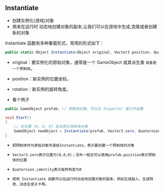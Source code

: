 ## Instantiate
* 创建实例化(游戏)对象
* 用来在运行时 动态地创建对象的副本,让我们可以在游戏中生成,克隆或者创建新的对象

Instantiate 函数有多种重载形式，常用的形式如下：
```c#
public static Object Instantiate(Object original, Vector3 position, Quaternion rotation);
```
* original：要实例化的原始对象，通常是一个 GameObject 或其派生类 `或者是一个预制体`。
* position：新实例的位置坐标。
* rotation：新实例的旋转角度。

* 看个例子
```c#
public GameObject prefab; // 预制体对象，可以在 Inspector 窗口中设置

void Start()
{
    // 在位置 (0, 0, 0) 处实例化预制体对象
    GameObject newObject = Instantiate(prefab, Vector3.zero, Quaternion.identity);
}
```
* `把预制体作为原始对象传递给Instantiate，表示要创建一个预制体的对象`
* `Vector3.zero表示位置为(0,0,0)；另外一般还可以使用prefab.position表示预制体的位置`
* `Quaternion.identity表示旋转角度为0`

* `使用 Instantiate 函数可以在运行时动态地创建对象的副本，例如生成敌人、生成特效、动态生成关卡等。`

